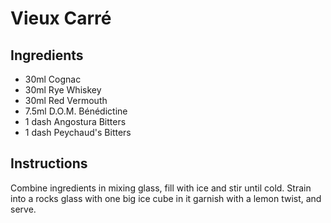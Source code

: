 # Vieux Carré

## Ingredients

- 30ml Cognac
- 30ml Rye Whiskey
- 30ml Red Vermouth
- 7.5ml D.O.M. Bénédictine
- 1 dash Angostura Bitters
- 1 dash Peychaud's Bitters

## Instructions

Combine ingredients in mixing glass, fill with ice and stir until cold. Strain into a rocks glass with one big ice cube in it garnish with a lemon twist, and serve.
